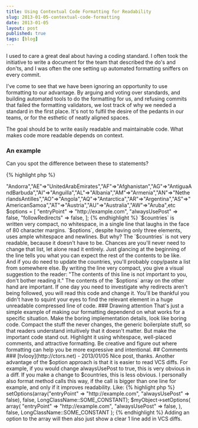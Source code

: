 ```yaml
---
title: Using Contextual Code Formatting for Readability
slug: 2013-01-05-contextual-code-formatting
date: 2013-01-05
layout: post
published: true
tags: [blog]
---
```



I used to care a great deal about having a coding standard. I often took the initiative to write a document for the team that
 described the do's and don'ts, and I was often the one setting up automated formatting sniffers on every commit.

I've come to see that we have been ignoring an opportunity to use formatting to our advantage. By arguing and voting
over standards, and building automated tools to do the
formatting for us, and refusing commits that failed the formatting validators, we lost track of why we needed a standard
in the first place. It's not to fulfil the desire of the pedants in our teams, or for the esthetic of neatly aligned spaces.

The goal should be to write easily readable and maintainable code. What makes code more readable depends on context.

### An example

Can you spot the difference between these to statements?


{% highlight php %}
<?php
$countries = ["AD"=>"Andorra","AE"=>"UnitedArabEmirates","AF"=>"Afghanistan","AG"=>"AntiguaAndBarbuda","AI"=>"Anguilla","AL"=>"Albania","AM"=>"Armenia","AN"=>"NetherlandsAntilles","AO"=>"Angola","AQ"=>"Antarctica","AR"=>"Argentina","AS"=>"AmericanSamoa","AT"=>"Austria","AU"=>"Australia","AW"=>"Aruba",etc
$options = [
    "entryPoint" => "http://example.com",
    "alwaysUsePost" => false,
    "followRedirects" => false,
];
{% endhighlight %}


`$countries` is written very compact, no whitespace, in a single line that laughs in the face of 80 character margins.
 `$options`, despite having only three elements, uses ample whitespace and newlines. But why?

The `$countries` is not very readable, because it doesn't have to be. Chances are you'll never need to change that list, let alone
read it entirely. Just glancing at the beginning of the line tells you what you can expect the rest of the contents to be like.
And if you do need to update the countries, you'll probably copy/paste a list from somewhere else.

By writing the line very compact, you give a visual suggestion to the reader: "The contents of this line is not important to you,
don't bother reading it."

The contents of the `$options` array on the other hand are important. If one day you need to investigate why redirects aren't
 being followed, you will read this code and change it. You'll be thankful you didn't have to squint your eyes to find the relevant
 element in a huge unreadable compressed line of code.

### Drawing attention

That's just a simple example of making our formatting dependend on what works for a specific situation. Make the boring
implementation details, look like boring code. Compact the stuff the never changes, the generic boilerplate stuff, so that
 readers understand intuitively that it doesn't matter. But make the important code stand out. Highlight it using whitespace,
 well-placed comments, and attractive formatting. Be creative and figure out where formatting can help you be more expressive and
 intentional.



## Comments

### [tvlooy](http://ctors.net) - 2013/01/05
Nice post, thanks. Another advantage of the $option approach is that it is easier to read VCS diffs. For example, if you
would change alwaysUsePost to true, this is very obvious in a diff. If you make a change to $countries, this is less
obvious. I personally also format method calls this way, if the call is bigger than one line for example, and only if
it improves readability. Like:
{% highlight php %}
<?php
$myObject->setOptions(array("entryPoint" => "http://example.com", "alwaysUsePost" => false), false, LongClassName::SOME_CONSTANT);
$myObject->setOptions(
    array(
        "entryPoint" => "http://example.com",
        "alwaysUsePost" => false,
    ),
    false,
    LongClassName::SOME_CONSTANT
);
{% endhighlight %}
Adding an option to the array will then also just show a clear 1 line add in VCS diffs.

